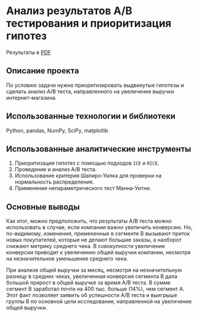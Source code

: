 # Анализ результатов A/B тестирования и приоритизация гипотез

Результаты в [PDF](ABtestingAnalysis.pdf)

## Описание проекта

По условию задачи нужно приоритизировать выдвинутые гипотезы и сделать анализ A/B теста, направленного на увеличение выручки интернет-магазина.

## Использованные технологии и библиотеки

Python, pandas, NumPy, SciPy, matplotlib

## Использованные аналитические инструменты

1. Приоритизация гипотез с помощью подходов `ICE` и `RICE`.
2. Проведение и анализ A/B теста.
3. Использование критерия Шапиро-Уилка для проверки на нормальность распределения.
4. Применение непараметрического тест Манна-Уитни.

## Основные выводы

Как итог, можно предположить, что результаты А/В теста можно использовать в случае, если компании важно увеличить конверсию. Но, по-видимому, изменения, примененные в сегменте В вызывают приток новых покупателей, которые не делают большие заказы, а наоборот снижают метрику среднего чека. В совокупности увеличение конверсии приводит к увеличению общей выручки компании, несмотря на незначительное уменьшение среднего чека.

При анализе общей выручки за месяц, несмотря на незначительную разницу в средних чеках, увеличенная конверсия сегмента В дала большой прирост в общей выручке за время А/В теста. В сумме сегмент В заработал почти на 400 тыс. больше (14%), чем сегмент А. Этот факт позволяет заявить об успешности А/В теста и выигрыше группы В по основной цели исследования, направленной на увеличение общей выручки.
